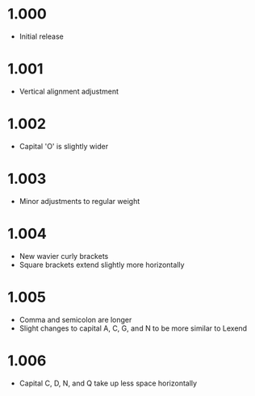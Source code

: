 # 1.000
* Initial release

# 1.001
* Vertical alignment adjustment

# 1.002
* Capital 'O' is slightly wider

# 1.003
* Minor adjustments to regular weight

# 1.004
* New wavier curly brackets
* Square brackets extend slightly more horizontally

# 1.005
* Comma and semicolon are longer
* Slight changes to capital A, C, G, and N to be more similar to Lexend

# 1.006
* Capital C, D, N, and Q take up less space horizontally
